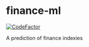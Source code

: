 # finance-ml
[![CodeFactor](https://www.codefactor.io/repository/github/levozavr/finance-ml/badge)](https://www.codefactor.io/repository/github/levozavr/finance-ml)

A prediction of finance indexies
